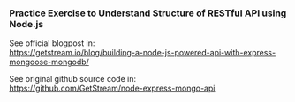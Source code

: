 ### **Practice Exercise to Understand Structure of RESTful API using Node.js**

See official blogpost in:\
https://getstream.io/blog/building-a-node-js-powered-api-with-express-mongoose-mongodb/

See original github source code in:\
https://github.com/GetStream/node-express-mongo-api